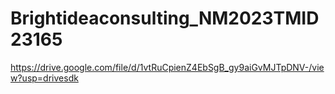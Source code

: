 # Brightideaconsulting_NM2023TMID23165
https://drive.google.com/file/d/1vtRuCpienZ4EbSgB_gy9aiGvMJTpDNV-/view?usp=drivesdk

